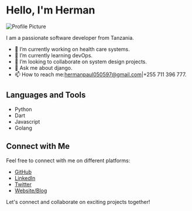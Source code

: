 # Hello, I'm Herman

![Profile Picture](https://unsplash.com/photos/a-person-typing-on-a-laptop-computer-on-a-desk-Uhx-gHPpCDg) <!-- Replace with the URL to your profile picture -->

I am a passionate software developer from Tanzania. 

- 🔭 I’m currently working on health care systems.
- 🌱 I’m currently learning devOps.
- 👯 I’m looking to collaborate on system design projects.
- 💬 Ask me about django.
- 📫 How to reach me:hermanpaul050597@gmail.com|+255 711 396 777.



## Languages and Tools

- Python
- Dart
- Javascript
- Golang

## Connect with Me

Feel free to connect with me on different platforms:

- [GitHub](https://github.com/wizely99)
- [LinkedIn](https://www.linkedin.com/in/herman-paul-72b833189/)
- [Twitter](https://twitter.com/wizely99)
- [Website/Blog](https://www.memplas.com)

Let's connect and collaborate on exciting projects together!
